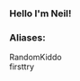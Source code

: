 ### Hello I'm Neil!

### Aliases:

RandomKiddo
<br />
firsttry

<!--
**RandomKiddo/RandomKiddo** is a ✨ _special_ ✨ repository because its `README.md` (this file) appears on your GitHub profile.

### Main Languages:

<img align="left" alt="Java" width="26px" height="26px" src="Images/java.jpg"/> ![Java](Images/java.jpg)
<img align="left" alt="Python" width="26px" height="26px" src="Images/python.png"/>
<img align="left" alt="C" width="26px" height="26px" src="Images/c.png"/>
<img align="left" alt="C++" width="26px" height="26px" src="Images/c++.png"/>
<img align="left" alt="Fortran" width="26px" height="26px" src="Images/fortran.png"/>

### Tools:

<img align="left" alt="VSCode" width="26px" height="26px" src="vscode.png"/>
<img align="left" alt="BlueJ" width="26px" height="26px" src="bluej.png"/>
<img align="left" alt="Terminal" width="26px" height="26px" src="terminal.png"/>
<img align="left" alt="GitHub" width="26px" height="26px" src="github.png"/>
<img align="left" alt="Eclipse" width="26px" height="26px" src="eclipse.png"/>

### Other Languages:

<img align="left" alt="HTML5" width="26px" height="26px" src="html.jpg"/>
<img align="left" alt="CSS3" width="26px" height="26px" src="css.jpg"/>
<img align="left" alt="JavaScript" width="26px" height="26px" src="javascript.png"/>

